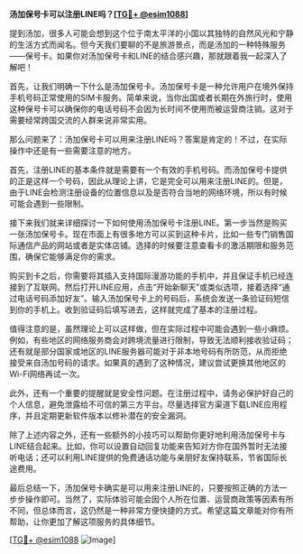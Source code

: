 **汤加保号卡可以注册LINE吗？[[TG💪+ @esim1088](https://t.me/s/esim1088)]**

提到汤加，很多人可能会想到这个位于南太平洋的小国以其独特的自然风光和宁静的生活方式而闻名。但今天我们要聊的不是旅游景点，而是汤加的一种特殊服务——保号卡。如果你对汤加保号卡和LINE的结合感兴趣，那就跟着我一起深入了解吧！

首先，让我们明确一下什么是汤加保号卡。汤加保号卡是一种允许用户在境外保持手机号码正常使用的SIM卡服务。简单来说，当你出国或者长期在外旅行时，使用这种保号卡可以确保你的电话号码不会因为长时间不使用而被运营商注销。这对于需要经常跨国交流的人群来说非常实用。

那么问题来了：汤加保号卡可以用来注册LINE吗？答案是肯定的！不过，在实际操作中还是有一些需要注意的地方。

首先，注册LINE的基本条件就是需要有一个有效的手机号码。而汤加保号卡提供的正是这样一个号码，因此从理论上讲，它是完全可以用来注册LINE的。但是，由于LINE会检测注册设备的位置信息以及是否符合当地的网络环境，所以有时候可能会遇到一些限制。

接下来我们就来详细探讨一下如何使用汤加保号卡注册LINE。第一步当然是购买一张汤加保号卡。现在市面上有很多地方可以买到这种卡片，比如一些专门销售国际通信产品的网站或者是实体店铺。选择的时候要注意查看卡的激活期限和服务范围，确保它能够满足你的需求。

购买到卡之后，你需要将其插入支持国际漫游功能的手机中，并且保证手机已经连接到了互联网。然后打开LINE应用，点击“开始新聊天”或类似选项，接着选择“通过电话号码添加好友”。输入汤加保号卡上的号码后，系统会发送一条验证码短信到你的手机上。收到验证码后填写进去，这样就完成了基本的注册过程。

值得注意的是，虽然理论上可以这样做，但在实际过程中可能会遇到一些小麻烦。例如，有些地区的网络服务商会对跨境流量进行限制，导致无法顺利接收验证码；还有就是部分国家或地区的LINE服务器可能对于非本地号码有所防范，从而拒绝接受来自汤加号码的请求。如果真的遇到了这种情况，建议尝试更换其他地区的Wi-Fi网络再试一次。

此外，还有一个重要的提醒就是安全性问题。在注册过程中，请务必保护好自己的个人信息，避免泄露给不可信的第三方平台。尽量选择官方渠道下载LINE应用程序，并且定期更新软件版本以修补潜在的安全漏洞。

除了上述内容之外，还有一些额外的小技巧可以帮助你更好地利用汤加保号卡与LINE结合起来。比如，你可以设置自动回复功能来告知对方你在国外暂时无法接听电话；还可以利用LINE提供的免费通话功能与亲朋好友保持联系，节省国际长途费用。

最后总结一下，汤加保号卡确实是可以用来注册LINE的，只要按照正确的方法一步步操作即可。当然了，实际体验可能会因个人所在位置、运营商政策等因素有所不同，但总体而言，这仍然是一种非常方便快捷的方式。希望这篇文章能对你有所帮助，让你更加了解这项服务的具体细节。

[[TG💪+ @esim1088](https://t.me/s/esim1088) ![Image](https://i.postimg.cc/4NQfJmqS/Snipaste-2025-05-13-00-14-12.png)]